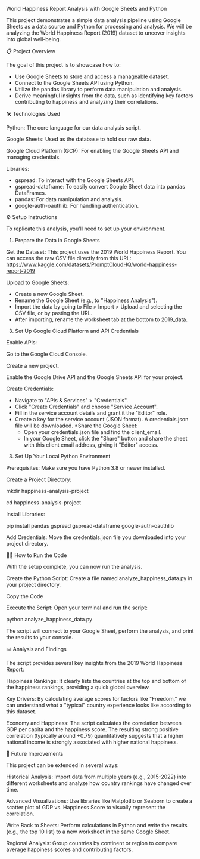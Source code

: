 World Happiness Report Analysis with Google Sheets and Python

This project demonstrates a simple data analysis pipeline using Google Sheets as a data source and Python for processing and analysis. We will be analyzing the World Happiness Report (2019) dataset to uncover insights into global well-being.

📋 Project Overview

The goal of this project is to showcase how to:
* Use Google Sheets to store and access a manageable dataset.
* Connect to the Google Sheets API using Python.
* Utilize the pandas library to perform data manipulation and analysis.
* Derive meaningful insights from the data, such as identifying key factors contributing to happiness and analyzing their correlations.

🛠️ Technologies Used

Python: The core language for our data analysis script.

Google Sheets: Used as the database to hold our raw data.

Google Cloud Platform (GCP): For enabling the Google Sheets API and managing credentials.

Libraries:

  * gspread: To interact with the Google Sheets API.
  * gspread-dataframe: To easily convert Google Sheet data into pandas DataFrames.
  * pandas: For data manipulation and analysis.
  * google-auth-oauthlib: For handling authentication.

⚙️ Setup Instructions

To replicate this analysis, you'll need to set up your environment.

1. Prepare the Data in Google Sheets
   
Get the Dataset: This project uses the 2019 World Happiness Report. You can access the raw CSV file directly from this URL: https://www.kaggle.com/datasets/PromptCloudHQ/world-happiness-report-2019

Upload to Google Sheets:

  * Create a new Google Sheet.
  * Rename the Google Sheet (e.g., to "Happiness Analysis").
  * Import the data by going to File > Import > Upload and selecting the CSV file, or by pasting the URL.
  * After importing, rename the worksheet tab at the bottom to 2019_data.

3. Set Up Google Cloud Platform and API Credentials

Enable APIs:

Go to the Google Cloud Console.

Create a new project.

Enable the Google Drive API and the Google Sheets API for your project.

Create Credentials:

  * Navigate to "APIs & Services" > "Credentials".
  * Click "Create Credentials" and choose "Service Account".
  * Fill in the service account details and grant it the "Editor" role.
  * Create a key for the service account (JSON format). A credentials.json file will be downloaded.
  *Share the Google Sheet:
    * Open your credentials.json file and find the client_email.
    * In your Google Sheet, click the "Share" button and share the sheet with this client email address, giving it "Editor" access.

3. Set Up Your Local Python Environment
   
  Prerequisites: Make sure you have Python 3.8 or newer installed.

Create a Project Directory:

  mkdir happiness-analysis-project

  cd happiness-analysis-project

Install Libraries:

  pip install pandas gspread gspread-dataframe google-auth-oauthlib

  Add Credentials: Move the credentials.json file you downloaded into your project directory.

👨‍💻 How to Run the Code

  With the setup complete, you can now run the analysis.

Create the Python Script: Create a file named analyze_happiness_data.py in your project directory.

Copy the Code

Execute the Script: Open your terminal and run the script:

python analyze_happiness_data.py

The script will connect to your Google Sheet, perform the analysis, and print the results to your console.

📊 Analysis and Findings

The script provides several key insights from the 2019 World Happiness Report:

Happiness Rankings: It clearly lists the countries at the top and bottom of the happiness rankings, providing a quick global overview.

Key Drivers: By calculating average scores for factors like "Freedom," we can understand what a "typical" country experience looks like according to this dataset.

Economy and Happiness: The script calculates the correlation between GDP per capita and the happiness score. The resulting strong positive correlation (typically around +0.79) quantitatively suggests that a higher national income is strongly associated with higher national happiness.

🚀 Future Improvements

This project can be extended in several ways:

Historical Analysis: Import data from multiple years (e.g., 2015-2022) into different worksheets and analyze how country rankings have changed over time.

Advanced Visualizations: Use libraries like Matplotlib or Seaborn to create a scatter plot of GDP vs. Happiness Score to visually represent the correlation.

Write Back to Sheets: Perform calculations in Python and write the results (e.g., the top 10 list) to a new worksheet in the same Google Sheet.

Regional Analysis: Group countries by continent or region to compare average happiness scores and contributing factors.
